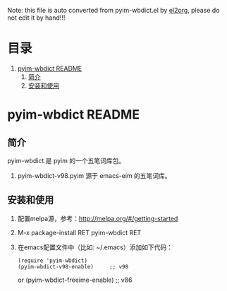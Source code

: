 Note: this file is auto converted from pyim-wbdict.el by [el2org](https://github.com/tumashu/el2org), please do not edit it by hand!!!


# &#30446;&#24405;

1.  [pyim-wbdict README](#org1c3fe63)
    1.  [简介](#org5d91ab6)
    2.  [安装和使用](#orgaae6d28)


<a id="org1c3fe63"></a>

# pyim-wbdict README


<a id="org5d91ab6"></a>

## 简介

pyim-wbdict 是 pyim 的一个五笔词库包。

1.  pyim-wbdict-v98.pyim 源于 emacs-eim 的五笔词库。


<a id="orgaae6d28"></a>

## 安装和使用

1.  配置melpa源，参考：<http://melpa.org/#/getting-started>
2.  M-x package-install RET pyim-wbdict RET
3.  在emacs配置文件中（比如: ~/.emacs）添加如下代码：

        (require 'pyim-wbdict)
        (pyim-wbdict-v98-enable)     ;; v98
     or
        (pyim-wbdict-freeime-enable) ;; v86
